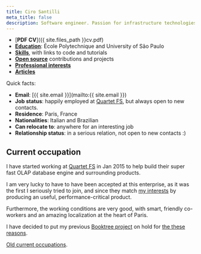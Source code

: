 ```yaml
---
title: Ciro Santilli
meta_title: false
description: Software engineer. Passion for infrastructure technologies and educational applications.
---
```


- [**PDF CV**]({{ site.files_path }}cv.pdf)
- [**Education**](education): École Polytechnique and University of São Paulo
- [**Skills**](skills), with links to code and tutorials
- [**Open source**](contrib) contributions and projects
- [**Professional interests**](interests)
- [**Articles**](articles)

Quick facts:

- **Email**: [{{ site.email }}](mailto:{{ site.email }})
- **Job status**: happily employed at [Quartet FS](https://quartetfs.com), but always open to new contacts.
- **Residence**: Paris, France
- **Nationalities**: Italian and Brazilian
- **Can relocate to**: anywhere for an interesting job
- **Relationship status**: in a serious relation, not open to new contacts :)

## Current occupation

I have started working at [Quartet FS](https://quartetfs.com) in Jan 2015 to help build their super fast OLAP database engine and surrounding products.

I am very lucky to have to have been accepted at this enterprise, as it was the first I seriously tried to join, and since they match [my interests](interests) by producing an useful, performance-critical product.

Furthermore, the working conditions are very good, with smart, friendly co-workers and an amazing localization at the heart of Paris.

I have decided to put my previous [Booktree project](https://github.com/booktree/booktree) on hold for [the these reasons](https://github.com/booktree/booktree/blob/master/blog/2015-01-why-ciro-stopped-working-on-booktree.md).

[Old current occupations](old-current).
